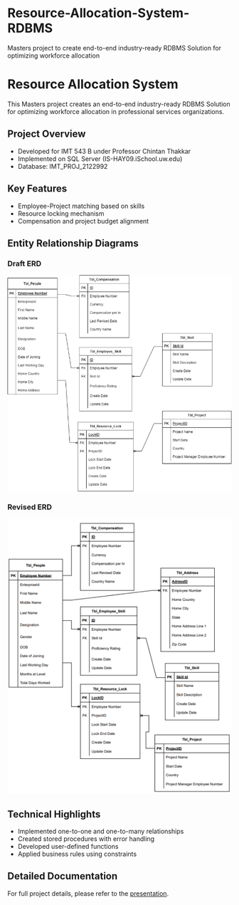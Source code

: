 # Resource-Allocation-System-RDBMS
Masters project to create end-to-end industry-ready RDBMS Solution for optimizing workforce allocation

# Resource Allocation System

This Masters project creates an end-to-end industry-ready RDBMS Solution for optimizing workforce allocation in professional services organizations.

## Project Overview
- Developed for IMT 543 B under Professor Chintan Thakkar
- Implemented on SQL Server (IS-HAY09.iSchool.uw.edu)
- Database: IMT_PROJ_2122992

## Key Features
- Employee-Project matching based on skills
- Resource locking mechanism
- Compensation and project budget alignment

## Entity Relationship Diagrams
### Draft ERD
![Draft ERD](erd.drawio.png)

### Revised ERD
![Revised ERD](final-erd.png)

## Technical Highlights
- Implemented one-to-one and one-to-many relationships
- Created stored procedures with error handling
- Developed user-defined functions
- Applied business rules using constraints

## Detailed Documentation
For full project details, please refer to the [presentation](Resource-Allocation-System.pptx).
